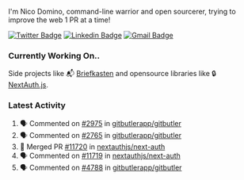 
I'm Nico Domino, command-line warrior and open sourcerer, trying to improve the web 1 PR at a time!

[![Twitter Badge](https://img.shields.io/badge/-@ndom91-1ca0f1?style=flat-square&labelColor=1ca0f1&logo=twitter&logoColor=white&link=https://twitter.com/ndom91)](https://twitter.com/ndom91) [![Linkedin Badge](https://img.shields.io/badge/-ndom91-blue?style=flat-square&logo=Linkedin&logoColor=white&link=https://www.linkedin.com/in/ndom91/)](https://www.linkedin.com/in/ndom91/) [![Gmail Badge](https://img.shields.io/badge/-yo@ndo.dev-c14438?style=flat-square&logo=mail.ru&logoColor=white&link=mailto:yo@ndo.dev)](mailto:yo@ndo.dev)

### Currently Working On..

Side projects like 📬 [Briefkasten](https://briefkastenhq.com) and opensource libraries like 🔒 [NextAuth.js](https://github.com/nextauthjs/next-auth).

<!--START_SECTION_PROFILE_VIEWS:readme-info-->
<!--END_SECTION_PROFILE_VIEWS:readme-info-->

<!--START_SECTION_DAILY_COMMIT:readme-info-->
<!--END_SECTION_DAILY_COMMIT:readme-info-->

<!--START_SECTION_WEEKLY_COMMIT:readme-info-->
<!--END_SECTION_WEEKLY_COMMIT:readme-info-->

### Latest Activity

<!--START_SECTION:activity-->
1. 🗣 Commented on [#2975](https://github.com/gitbutlerapp/gitbutler/issues/2975#issuecomment-2318187901) in [gitbutlerapp/gitbutler](https://github.com/gitbutlerapp/gitbutler)
2. 🗣 Commented on [#2765](https://github.com/gitbutlerapp/gitbutler/issues/2765#issuecomment-2318162776) in [gitbutlerapp/gitbutler](https://github.com/gitbutlerapp/gitbutler)
3. 🎉 Merged PR [#11720](https://github.com/nextauthjs/next-auth/pull/11720) in [nextauthjs/next-auth](https://github.com/nextauthjs/next-auth)
4. 🗣 Commented on [#11719](https://github.com/nextauthjs/next-auth/pull/11719#issuecomment-2318141661) in [nextauthjs/next-auth](https://github.com/nextauthjs/next-auth)
5. 🗣 Commented on [#4788](https://github.com/gitbutlerapp/gitbutler/issues/4788#issuecomment-2317657228) in [gitbutlerapp/gitbutler](https://github.com/gitbutlerapp/gitbutler)
<!--END_SECTION:activity-->
